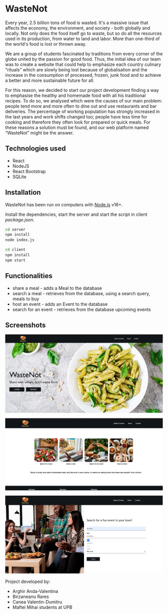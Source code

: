 # WasteNot

Every year, 2.5 billion tons of food is wasted. It's a massive issue that affects the economy, the environment, and society - both globally and locally. Not only does the food itself go to waste, but so do all the resources used in its production, from water to land and labor. More than one-third of the world's food is lost or thrown away. 

We are a group of students fascinated by traditions from every corner of the globe united by the passion for good food. Thus, the initial idea of our team was to create a website that could help to emphasize each country culinary “rituals” which are slowly being lost because of globalisation and the increase in the consumption of processed, frozen, junk food and to achieve a better and more sustainable future for all. 

For this reason, we decided to start our project development finding a way to emphasise the healthy and homemade food with all his traditional recipes. To do so, we analysed which were the causes of our main problem: people tend more and more often to dine out and use restaurants and bar deliveries. The percentage of working population has strongly increased in the last years and work shifts changed too; people have less time for cooking and therefore they often look for prepared or quick meals. For these reasons a solution must be found, and our web platform named “WasteNot” might be the answer.


## Technologies used
- React
- NodeJS
- React Bootstrap
- SQLite


## Installation

WasteNot has been run on computers with [Node.js](https://nodejs.org/) v16+.

Install the dependencies, start the server and start the script in client _package.json_.

```sh
cd server
npm install
node index.js
```

```sh
cd client
npm install
npm start
```

## Functionalities
- share a meal - adds a Meal to the database
- search a meal - retrieves from the database, using a search query, meals to buy
- host an event - adds an Event to the database
- search for an event - retrieves from the database upcoming events


## Screenshots

![Homepage](./Screenshot1.png)

![Main Menu](./Screenshot2.png)

![Search for an event](./Screenshot3.png)

Project developed by:
- Arghir Anda-Valentina
- Birzaneanu Rares
- Canea Valentin-Dumitru
- Maftei Mihai
students at UPB